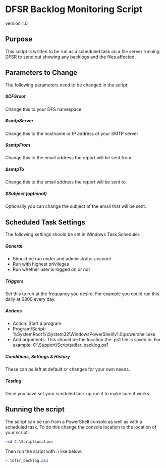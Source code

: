 # DFSR Backlog Monitoring Script
version 1.0

## Purpose
This script is written to be run as a scheduled task on a file server running DFSR to send out showing any backlogs and the files affected.

## Parameters to Change
The following parameters need to be changed in the script:

##### $DFSroot
Change this to your DFS namespace
##### $smtpServer
Change this to the hostname or IP address of your SMTP server
##### $smtpFrom
Change this to the email address the report will be sent from
##### $smtpTo
Change this to the email address the report will be sent to.
##### $Subject (optional)
Optionally you can change the subject of the email that will be sent. 

## Scheduled Task Settings
The following settings should be set in Windows Task Scheduler.
##### General
- Should be run under and administrator account
- Run with highest privileges
- Run whether user is logged on or not

##### Triggers
Set this to run at the frequancy you desire. For example you could run this daily at 0800 every day.
##### Actions
- Action: Start a program
- Program/Script: %SystemRoot%\System32\WindowsPowerShell\v1.0\powershell.exe
- Add arguments: This should be the location the .ps1 file is saved in. For example: C:\Support\Scripts\dfsr_backlog.ps1

##### Conditions, Settings & History
These can be left at default or changes for your own needs.

##### Testing
Once you have set your sceduled task up run it to make sure it works

## Running the script
The script can be run from a PowerShell console as well as with a scheduled task. To do this change the console location to the location of your script.
```powershell
>cd C:\ScriptLocation
```
Then run the script with .\ like below.
```powershell
>.\dfsr_backlog.ps1
```
